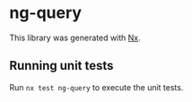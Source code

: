 # ng-query

This library was generated with [Nx](https://nx.dev).

## Running unit tests

Run `nx test ng-query` to execute the unit tests.
